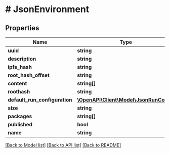 # # JsonEnvironment

## Properties

Name | Type | Description | Notes
------------ | ------------- | ------------- | -------------
**uuid** | **string** |  | [optional]
**description** | **string** |  | [optional]
**ipfs_hash** | **string** |  | [optional]
**root_hash_offset** | **string** |  | [optional]
**content** | **string[]** |  | [optional]
**roothash** | **string** |  | [optional]
**default_run_configuration** | [**\OpenAPI\Client\Model\JsonRunConfig**](JsonRunConfig.md) |  | [optional]
**size** | **string** |  | [optional]
**packages** | **string[]** |  | [optional]
**published** | **bool** |  | [optional]
**name** | **string** |  | [optional]

[[Back to Model list]](../../README.md#models) [[Back to API list]](../../README.md#endpoints) [[Back to README]](../../README.md)
